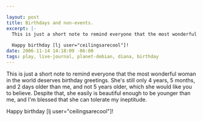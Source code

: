```yaml
--- 

layout: post
title: Birthdays and non-events.
excerpt: |-
  This is just a short note to remind everyone that the most wonderful woman in the world deserves birthday greetings.  She's still only 4 years, 5 months, and 2 days older than me, and not 5 years older, which she would like you to believe.  Despite that, she easily is beautiful enough to be younger than me, and I'm blessed that she can tolerate my ineptitude.
  
  Happy birthday [lj user="ceilingsarecool"]!
date: 2006-11-14 14:18:09 -06:00
tags: play, live-journal, planet-debian, diana, birthday
---
```

This is just a short note to remind everyone that the most wonderful woman in the world deserves birthday greetings.  She's still only 4 years, 5 months, and 2 days older than me, and not 5 years older, which she would like you to believe.  Despite that, she easily is beautiful enough to be younger than me, and I'm blessed that she can tolerate my ineptitude.

Happy birthday [lj user="ceilingsarecool"]!
